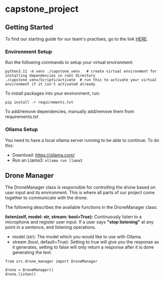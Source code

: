 # capstone_project

## Getting Started

To find our starting guide for our team's practises, go to the link [HERE](https://docs.google.com/document/d/1EiJclbaxjeyAQCGsPbYKBOZUCOdSMVnfGlibOup19aQ/edit).

### Environment Setup

Run the following commands to setup your virtual environment:

```
python3.11 -m venv ./capstone_venv   # create virtual environment for installing dependencies in root directory
./capstone_venv/Scripts/activate  # run this to activate your virtual environment if it isn't activated already
```

To install packages into your environment, run:

```
pip install -r requirements.txt
```

To add/remove dependencies, manually add/remove them from requirements.txt

### Ollama Setup

You need to have a local ollama server running to be able to continue. To do this:

- Download: https://ollama.com/
- Run an Llama3: `ollama run llama3`

## Drone Manager

The DroneManager class is responsible for controlling the drone based on user input and its environment. This is where all parts of our project come together to communicate with the drone.

The following describes the available functions in the DroneManager class:

**listen(self, model: str, stream: bool=True):** Continuously listen to a microphone and register user input. If a user says **"stop listening"** at any point in a sentence, end listening operations.
- model (str): The model which you would like to use with Ollama.
- stream (bool, default=True): Setting to true will give you the response as it generates, setting to false will only return a response after it is done generating the text.

```
from src.drone_manager import DroneManager

drone = DroneManager()
drone.listen()
```